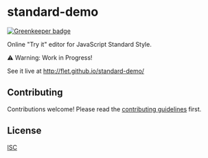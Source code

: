 # standard-demo

[![Greenkeeper badge](https://badges.greenkeeper.io/standard/standard-demo.svg)](https://greenkeeper.io/)

Online "Try it" editor for JavaScript Standard Style.

:warning: Warning: Work in Progress!

See it live at http://flet.github.io/standard-demo/

## Contributing

Contributions welcome! Please read the [contributing guidelines](CONTRIBUTING.md) first.

## License

[ISC](LICENSE)
